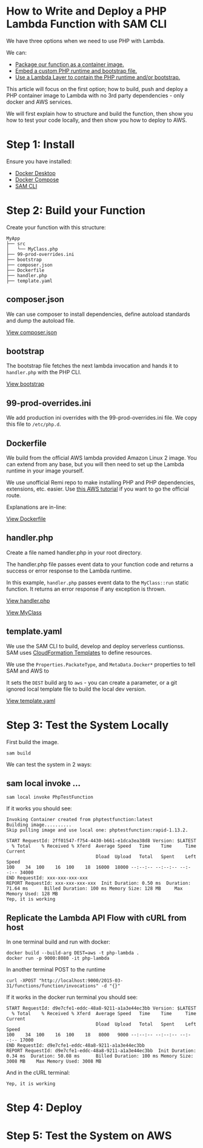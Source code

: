 # How to Write and Deploy a PHP Lambda Function with SAM CLI

We have three options when we need to use PHP with Lambda.

We can:

- [Package our function as a container image.](https://docs.aws.amazon.com/lambda/latest/dg/images-create.html)
- [Embed a custom PHP runtime and bootstrap file.](https://docs.aws.amazon.com/lambda/latest/dg/runtimes-custom.html)
- [Use a Lambda Layer to contain the PHP runtime and/or bootstrap.](https://docs.aws.amazon.com/lambda/latest/dg/configuration-layers.html)

This article will focus on the first option; how to build, push and deploy a PHP container image to Lambda with no 3rd party dependencies - only docker and AWS services. 

We will first explain how to structure and build the function, then show you how to test your code locally, and then show you how to deploy to AWS.

# Step 1: Install

Ensure you have installed:

- [Docker Desktop](https://docs.docker.com/desktop/)
- [Docker Compose](https://docs.docker.com/compose/install/)
- [SAM CLI](https://docs.aws.amazon.com/serverless-application-model/latest/developerguide/serverless-sam-cli-install.html)

# Step 2: Build your Function

Create your function with this structure:

```
MyApp
├── src
│   └── MyClass.php
├── 99-prod-overrides.ini
├── bootstrap
├── composer.json
├── Dockerfile
├── handler.php
├── template.yaml
```

## composer.json

We can use composer to install dependencies, define autoload standards and dump the autoload file.

[View composer.json](https://github.com/dacgray/How-to-Write-and-Deploy-a-PHP-Lambda-Function-with-SAM-CLI/blob/main/composer.json)

## bootstrap

The bootstrap file fetches the next lambda invocation and hands it to `handler.php` with the PHP CLI.

[View bootstrap](https://github.com/dacgray/How-to-Write-and-Deploy-a-PHP-Lambda-Function-with-SAM-CLI/blob/main/bootstrap)

## 99-prod-overrides.ini

We add production ini overrides with the 99-prod-overrides.ini file.  We copy this file to `/etc/php.d`.

## Dockerfile

We build from the official AWS lambda provided Amazon Linux 2 image. You can extend from any base, but you will then need to set up the Lambda runtime in your image yourself. 

We use unofficial Remi repo to make installing PHP and PHP dependencies, extensions, etc. easier. Use [this AWS tutorial](https://docs.aws.amazon.com/AWSEC2/latest/UserGuide/install-LAMP.html) if you want to go the official route.
 
Explanations are in-line:

[View Dockerfile](https://github.com/dacgray/How-to-Write-and-Deploy-a-PHP-Lambda-Function-with-SAM-CLI/blob/main/Dockerfile)

## handler.php

Create a file named handler.php in your root directory.

The handler.php file passes event data to your function code and returns a success or error response to the Lambda runtime.

In this example, `handler.php` passes event data to the `MyClass::run` static function.  It returns an error response if any exception is thrown.

[View handler.php](https://github.com/dacgray/How-to-Write-and-Deploy-a-PHP-Lambda-Function-with-SAM-CLI/blob/main/handler.php)

[View MyClass](https://github.com/dacgray/How-to-Write-and-Deploy-a-PHP-Lambda-Function-with-SAM-CLI/tree/main/src)

## template.yaml

We use the SAM CLI to build, develop and deploy serverless cuntionss.  SAM uses [CloudFormation Templates](https://aws.amazon.com/cloudformation/resources/templates/) to define resources.

We use the `Properties.PackateType`, and `MetaData.Docker*` properties to tell SAM and AWS to 

It sets the `DEST` build arg to `aws` - you can create a parameter, or a git ignored local template file to build the local dev version.

[View template.yaml](https://github.com/dacgray/How-to-Write-and-Deploy-a-PHP-Lambda-Function-with-SAM-CLI/blob/main/template.yaml)

# Step 3: Test the System Locally

First build the image.

```
sam build
```

We can test the system in 2 ways:

## sam local invoke ...

```
sam local invoke PhpTestFunction
```

If it works you should see:

```
Invoking Container created from phptestfunction:latest
Building image..........
Skip pulling image and use local one: phptestfunction:rapid-1.13.2.

START RequestId: 2ff01547-f754-4430-b661-e1dca3ea38d8 Version: $LATEST
  % Total    % Received % Xferd  Average Speed   Time    Time     Time  Current
                                 Dload  Upload   Total   Spent    Left  Speed
100    34  100    16  100    18  16000  18000 --:--:-- --:--:-- --:--:-- 34000
END RequestId: xxx-xxx-xxx-xxx
REPORT RequestId: xxx-xxx-xxx-xxx  Init Duration: 0.50 ms  Duration: 71.64 ms      Billed Duration: 100 ms Memory Size: 128 MB     Max Memory Used: 128 MB
Yep, it is working
```

## Replicate the Lambda API Flow with cURL from host

In one terminal build and run with docker:

```
docker build --build-arg DEST=aws -t php-lambda .
docker run -p 9000:8080 -it php-lambda
```

In another terminal POST to the runtime

```
curl -XPOST "http://localhost:9000/2015-03-31/functions/function/invocations" -d "{}"
```

If it works in the docker run terminal you should see:

```
START RequestId: d9e7cfe1-eddc-48a8-9211-a1a3e44ec3bb Version: $LATEST
  % Total    % Received % Xferd  Average Speed   Time    Time     Time  Current
                                 Dload  Upload   Total   Spent    Left  Speed
100    34  100    16  100    18   8000   9000 --:--:-- --:--:-- --:--:-- 17000
END RequestId: d9e7cfe1-eddc-48a8-9211-a1a3e44ec3bb
REPORT RequestId: d9e7cfe1-eddc-48a8-9211-a1a3e44ec3bb  Init Duration: 0.34 ms  Duration: 50.08 ms      Billed Duration: 100 ms Memory Size: 3008 MB    Max Memory Used: 3008 MB
```

And in the cURL terminal:

```
Yep, it is working
```

# Step 4: Deploy


# Step 5: Test the System on AWS

